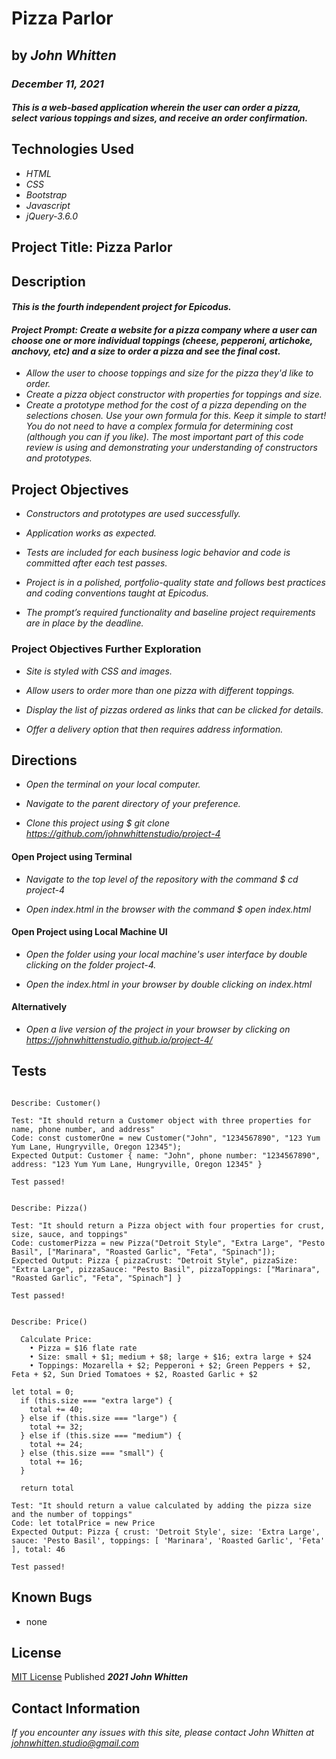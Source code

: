 # Pizza Parlor

## by _**John Whitten**_

### _December 11, 2021_

#### _This is a web-based application wherein the user can order a pizza, select various toppings and sizes, and receive an order confirmation._

## Technologies Used

- _HTML_
- _CSS_
- _Bootstrap_
- _Javascript_
- _jQuery-3.6.0_

## Project Title: Pizza Parlor

## Description

#### _This is the fourth independent project for Epicodus._

#### _Project Prompt: Create a website for a pizza company where a user can choose one or more individual toppings (cheese, pepperoni, artichoke, anchovy, etc) and a size to order a pizza and see the final cost._

- _Allow the user to choose toppings and size for the pizza they'd like to order._
- _Create a pizza object constructor with properties for toppings and size._
- _Create a prototype method for the cost of a pizza depending on the selections chosen. Use your own formula for this. Keep it simple to start! You do not need to have a complex formula for determining cost (although you can if you like). The most important part of this code review is using and demonstrating your understanding of constructors and prototypes._

## Project Objectives

- _Constructors and prototypes are used successfully._

- _Application works as expected._

- _Tests are included for each business logic behavior and code is committed after each test passes._

- _Project is in a polished, portfolio-quality state and follows best practices and coding conventions taught at Epicodus._

- _The prompt’s required functionality and baseline project requirements are in place by the deadline._

### Project Objectives Further Exploration

- _Site is styled with CSS and images._

- _Allow users to order more than one pizza with different toppings._

- _Display the list of pizzas ordered as links that can be clicked for details._

- _Offer a delivery option that then requires address information._

## Directions

- _Open the terminal on your local computer._

- _Navigate to the parent directory of your preference._

- _Clone this project using $ git clone https://github.com/johnwhittenstudio/project-4_

#### Open Project using Terminal

- _Navigate to the top level of the repository with the command $ cd project-4_

- _Open index.html in the browser with the command $ open index.html_

#### Open Project using Local Machine UI

- _Open the folder using your local machine's user interface by double clicking on the folder project-4._

- _Open the index.html in your browser by double clicking on index.html_

#### Alternatively

- _Open a live version of the project in your browser by clicking on https://johnwhittenstudio.github.io/project-4/_

## Tests

```

Describe: Customer()

Test: "It should return a Customer object with three properties for name, phone number, and address"
Code: const customerOne = new Customer("John", "1234567890", "123 Yum Yum Lane, Hungryville, Oregon 12345");
Expected Output: Customer { name: "John", phone number: "1234567890", address: "123 Yum Yum Lane, Hungryville, Oregon 12345" }

Test passed!


Describe: Pizza()

Test: "It should return a Pizza object with four properties for crust, size, sauce, and toppings"
Code: customerPizza = new Pizza("Detroit Style", "Extra Large", "Pesto Basil", ["Marinara", "Roasted Garlic", "Feta", "Spinach"]);
Expected Output: Pizza { pizzaCrust: "Detroit Style", pizzaSize: "Extra Large", pizzaSauce: "Pesto Basil", pizzaToppings: ["Marinara", "Roasted Garlic", "Feta", "Spinach"] }

Test passed!


Describe: Price()

  Calculate Price:
    • Pizza = $16 flate rate
    • Size: small + $1; medium + $8; large + $16; extra large + $24
    • Toppings: Mozarella + $2; Pepperoni + $2; Green Peppers + $2, Feta + $2, Sun Dried Tomatoes + $2, Roasted Garlic + $2

let total = 0;
  if (this.size === "extra large") {
    total += 40;
  } else if (this.size === "large") {
    total += 32;
  } else if (this.size === "medium") {
    total += 24;
  } else (this.size === "small") {
    total += 16;
  }

  return total

Test: "It should return a value calculated by adding the pizza size and the number of toppings"
Code: let totalPrice = new Price
Expected Output: Pizza { crust: 'Detroit Style', size: 'Extra Large', sauce: 'Pesto Basil', toppings: [ 'Marinara', 'Roasted Garlic', 'Feta' ], total: 46

Test passed!

```

## Known Bugs

- none

## License

[MIT License](https://opensource.org/licenses/MIT) Published _**2021**_ _**John Whitten**_

## Contact Information

_If you encounter any issues with this site, please contact John Whitten at [johnwhitten.studio@gmail.com](mailto:johnwhitten.studio@gmail.com)_
